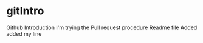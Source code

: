 # gitIntro
Github Introduction
I'm trying the Pull request procedure
Readme file Added
added my line
